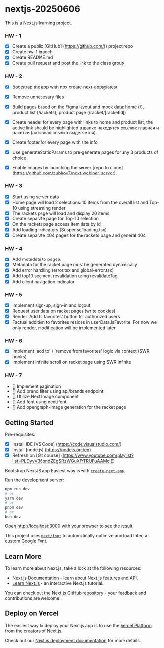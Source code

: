 # nextjs-20250606
This is a [Next.js](https://nextjs.org/) learning project. 

### HW - 1
* [x] Create a public [GitHub] (https://github.com/)) project repo 
* [x] Create hw-1 branch
* [x] Create README.md 
* [x] Create pull request and post the link to the class group

### HW - 2
* [x] Bootstrap the app with npx create-next-app@latest
* [x] Remove unnecesary files
* [x] Build pages based on the Figma layout and mock data:
home (/), product list (/rackets), product page (/racket/[racketId])
* [x] Create header for every page with links to home and product list, the active link should be highlighted 
в шапке находятся ссылки: главная и ракетки (активная ссылка выделяется). 
* [x] Create footer for every page with site info
* [x] Use generateStaticParams to pre-generate pages for any 3 products of choice
* [x] Enable images by launching the server [repo to clone] (https://github.com/zubkov7/next-webinar-server).


### HW - 3
* [x] Start using server data 
* [x] Home page will load 2 selections: 10 items from the overall list and Top-10 using streaming render
* [x] The rackets page will load and display 20 items
* [x] Create separate page for Top-10 selection
* [x] On the rackets page access item data by id
* [x] Add loading indicators (Suspense/loading.tsx)
* [x] Create separate 404 pages for the rackets page and general 404

### HW - 4
* [x] Add metadata to pages. 
* [x] Metadata for the racket page must be generated dynamically
* [x] Add error handling (error.tsx and global-error.tsx)
* [x] Add top10 segment revalidation using revalidateTag
* [x] Add client navigation indicator

### HW - 5
* [x] Implement sign-up, sign-in and logout
* [x] Request user data on racket pages (write cookies)
* [x] Render 'Add to favorites' button for authorized users
* [x] Factual addition to favorites resides in userData.isFavorite. For now we only render, modification will be implemented later

### HW - 6
* [x] Implement 'add to' / 'remove from favorites' logic via context (SWR hooks)
* [x] Implement infinite scroll on racket page using SWR infinite

### HW - 7
* [] Implement pagination
* [] Add brand filter using api/brands endpoint
* [] Utilize Next Image component
* [] Add font using next/font
* [] Add opengraph-image generation for the racket page

## Getting Started

Pre-requisites:
* [x] Install IDE [VS Code] (https://code.visualstudio.com/)
* [x] Install [node.js] (https://nodejs.org/en)
* [x] Refresh on [Git course] (https://www.youtube.com/playlist?list=PLDyvV36pndZEgSRzWGuXFrTRUFuAAMciE)

Bootstrap NextJS app
Easiest way is with [`create-next-app`](https://github.com/vercel/next.js/tree/canary/packages/create-next-app).

Run the development server:

```bash
npm run dev
# or
yarn dev
# or
pnpm dev
# or
bun dev
```

Open [http://localhost:3000](http://localhost:3000) with your browser to see the result.

This project uses [`next/font`](https://nextjs.org/docs/basic-features/font-optimization) to automatically optimize and load Inter, a custom Google Font.

## Learn More

To learn more about Next.js, take a look at the following resources:

- [Next.js Documentation](https://nextjs.org/docs) - learn about Next.js features and API.
- [Learn Next.js](https://nextjs.org/learn) - an interactive Next.js tutorial.

You can check out [the Next.js GitHub repository](https://github.com/vercel/next.js/) - your feedback and contributions are welcome!

## Deploy on Vercel

The easiest way to deploy your Next.js app is to use the [Vercel Platform](https://vercel.com/new?utm_medium=default-template&filter=next.js&utm_source=create-next-app&utm_campaign=create-next-app-readme) from the creators of Next.js.

Check out our [Next.js deployment documentation](https://nextjs.org/docs/deployment) for more details.
